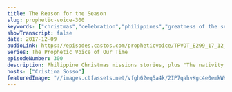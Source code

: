 ```yaml
---
title: The Reason for the Season
slug: prophetic-voice-300
keywords: ["christmas","celebration","philippines","greatness of the season","restoration"]
showTranscript: false
date: 2017-12-09
audioLink: https://episodes.castos.com/propheticvoice/TPVOT_E299_17_12_09-10_The_Reason_for_the_Season.mp3
Series: The Prophetic Voice of Our Time
episodeNumber: 300
description: Philippine Christmas missions stories, plus "The nativity scenes are restored in the White House. Praise You Lord! Why? Because you and I pressed forward and we continue to celebrate this season [with] Jesus front and center of our celebration."
hosts: ["Cristina Sosso"]
featuredImage: "//images.ctfassets.net/vfgh62eq5a4k/2IP7qahvKgc4e0emkWKsC6/956c680f66260acbab87210d4264edee/joanna-kosinska-488795-unsplash__1_.jpg"
---
```

